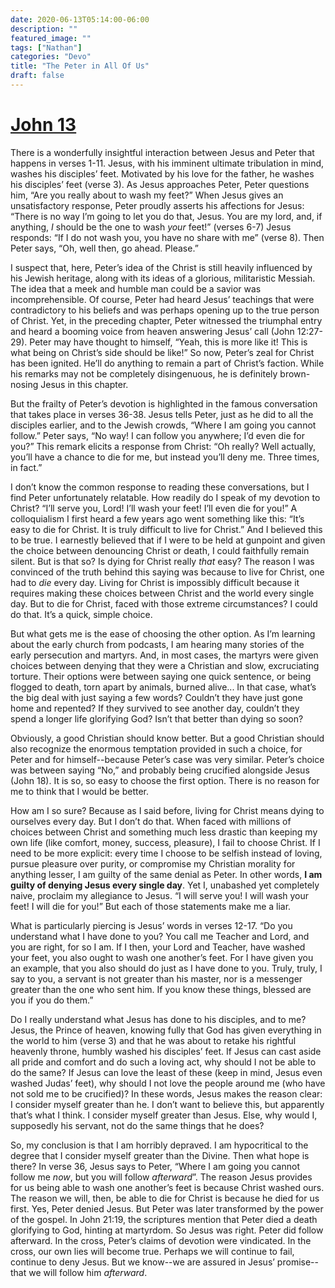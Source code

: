```yaml
---
date: 2020-06-13T05:14:00-06:00
description: ""
featured_image: ""
tags: ["Nathan"]
categories: "Devo"
title: "The Peter in All Of Us"
draft: false
---
```


# [John 13](https://www.biblegateway.com/passage/?search=John+13&version=ESV)

There is a wonderfully insightful interaction between Jesus and Peter that happens in verses 1-11. Jesus, with his imminent ultimate tribulation in mind, washes his disciples’ feet. Motivated by his love for the father, he washes his disciples’ feet (verse 3). As Jesus approaches Peter, Peter questions him, “Are you really about to wash my feet?” When Jesus gives an unsatisfactory response, Peter proudly asserts his affections for Jesus: “There is no way I’m going to let you do that, Jesus. You are my lord, and, if anything, *I* should be the one to wash *your* feet!” (verses 6-7) Jesus responds: “If I do not wash you, you have no share with me” (verse 8). Then Peter says, “Oh, well then, go ahead. Please.”

I suspect that, here, Peter’s idea of the Christ is still heavily influenced by his Jewish heritage, along with its ideas of a glorious, militaristic Messiah. The idea that a meek and humble man could be a savior was incomprehensible. Of course, Peter had heard Jesus’ teachings that were contradictory to his beliefs and was perhaps opening up to the true person of Christ. Yet, in the preceding chapter, Peter witnessed the triumphal entry and heard a booming voice from heaven answering Jesus’ call (John 12:27-29). Peter may have thought to himself, “Yeah, this is more like it! This is what being on Christ’s side should be like!” So now, Peter’s zeal for Christ has been ignited. He’ll do anything to remain a part of Christ’s faction. While his remarks may not be completely disingenuous, he is definitely brown-nosing Jesus in this chapter.

But the frailty of Peter’s devotion is highlighted in the famous conversation that takes place in verses 36-38. Jesus tells Peter, just as he did to all the disciples earlier, and to the Jewish crowds, “Where I am going you cannot follow.” Peter says, “No way! I can follow you anywhere; I’d even die for you?” This remark elicits a response from Christ: “Oh really? Well actually, you’ll have a chance to die for me, but instead you’ll deny me. Three times, in fact.”

I don’t know the common response to reading these conversations, but I find Peter unfortunately relatable. How readily do I speak of my devotion to Christ? “I’ll serve you, Lord! I’ll wash your feet! I’ll even die for you!” A colloquialism I first heard a few years ago went something like this: “It’s easy to die for Christ. It is truly difficult to live for Christ.” And I believed this to be true. I earnestly believed that if I were to be held at gunpoint and given the choice between denouncing Christ or death, I could faithfully remain silent. But is that so? Is dying for Christ really *that* easy? The reason I was convinced of the truth behind this saying was because to live for Christ, one had to *die* every day. Living for Christ is impossibly difficult because it requires making these choices between Christ and the world every single day. But to die for Christ, faced with those extreme circumstances? I could do that. It’s a quick, simple choice.

But what gets me is the ease of choosing the other option. As I’m learning about the early church from podcasts, I am hearing many stories of the early persecution and martyrs. And, in most cases, the martyrs were given choices between denying that they were a Christian and slow, excruciating torture. Their options were between saying one quick sentence, or being flogged to death, torn apart by animals, burned alive... In that case, what’s the big deal with just saying a few words? Couldn’t they have just gone home and repented? If they survived to see another day, couldn’t they spend a longer life glorifying God? Isn’t that better than dying so soon?

Obviously, a good Christian should know better. But a good Christian should also recognize the enormous temptation provided in such a choice, for Peter and for himself--because Peter’s case was very similar. Peter’s choice was between saying “No,” and probably being crucified alongside Jesus (John 18). It is so, so easy to choose the first option. There is no reason for me to think that I would be better.

How am I so sure? Because as I said before, living for Christ means dying to ourselves every day. But I don’t do that. When faced with millions of choices between Christ and something much less drastic than keeping my own life (like comfort, money, success, pleasure), I fail to choose Christ. If I need to be more explicit: every time I choose to be selfish instead of loving, pursue pleasure over purity, or compromise my Christian morality for anything lesser, I am guilty of the same denial as Peter. In other words, **I am guilty of denying Jesus every single day**. Yet I, unabashed yet completely naive, proclaim my allegiance to Jesus. “I will serve you! I will wash your feet! I will die for you!” But each of those statements make me a liar.

What is particularly piercing is Jesus’ words in verses 12-17. “Do you understand what I have done to you? You call me Teacher and Lord, and you are right, for so I am. If I then, your Lord and Teacher, have washed your feet, you also ought to wash one another’s feet. For I have given you an example, that you also should do just as I have done to you. Truly, truly, I say to you, a servant is not greater than his master, nor is a messenger greater than the one who sent him. If you know these things, blessed are you if you do them.”

Do I really understand what Jesus has done to his disciples, and to me? Jesus, the Prince of heaven, knowing fully that God has given everything in the world to him (verse 3) and that he was about to retake his rightful heavenly throne, humbly washed his disciples’ feet. If Jesus can cast aside all pride and comfort and do such a loving act, why should I not be able to do the same? If Jesus can love the least of these (keep in mind, Jesus even washed Judas’ feet), why should I not love the people around me (who have not sold me to be crucified)? In these words, Jesus makes the reason clear: I consider myself greater than he. I don’t want to believe this, but apparently that’s what I think. I consider myself greater than Jesus. Else, why would I, supposedly his servant, not do the same things that he does?

So, my conclusion is that I am horribly depraved. I am hypocritical to the degree that I consider myself greater than the Divine. Then what hope is there? In verse 36, Jesus says to Peter, “Where I am going you cannot follow me *now*, but you will follow *afterward*”. The reason Jesus provides for us being able to wash one another’s feet is because Christ washed ours. The reason we will, then, be able to die for Christ is because he died for us first. Yes, Peter denied Jesus. But Peter was later transformed by the power of the gospel. In John 21:19, the scriptures mention that Peter died a death glorifying to God, hinting at martyrdom. So Jesus was right. Peter did follow afterward. In the cross, Peter’s claims of devotion were vindicated. In the cross, our own lies will become true. Perhaps we will continue to fail, continue to deny Jesus. But we know--we are assured in Jesus’ promise--that we will follow him *afterward*.